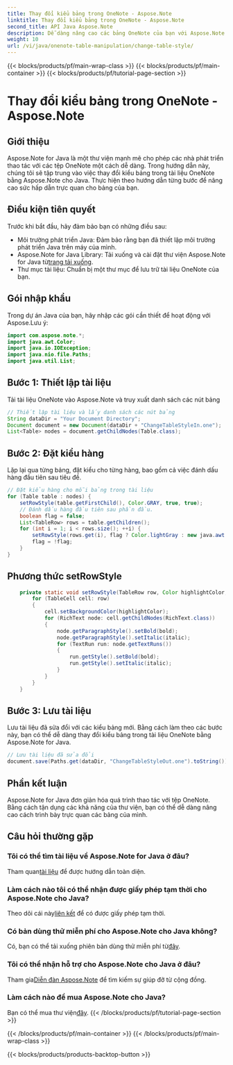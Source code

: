 ```yaml
---
title: Thay đổi kiểu bảng trong OneNote - Aspose.Note
linktitle: Thay đổi kiểu bảng trong OneNote - Aspose.Note
second_title: API Java Aspose.Note
description: Dễ dàng nâng cao các bảng OneNote của bạn với Aspose.Note for Java. Làm theo hướng dẫn từng bước của chúng tôi để thay đổi kiểu bảng. Tải thư viện ngay bây giờ!
weight: 10
url: /vi/java/onenote-table-manipulation/change-table-style/
---
```


{{< blocks/products/pf/main-wrap-class >}}
{{< blocks/products/pf/main-container >}}
{{< blocks/products/pf/tutorial-page-section >}}

# Thay đổi kiểu bảng trong OneNote - Aspose.Note

## Giới thiệu
Aspose.Note for Java là một thư viện mạnh mẽ cho phép các nhà phát triển thao tác với các tệp OneNote một cách dễ dàng. Trong hướng dẫn này, chúng tôi sẽ tập trung vào việc thay đổi kiểu bảng trong tài liệu OneNote bằng Aspose.Note cho Java. Thực hiện theo hướng dẫn từng bước để nâng cao sức hấp dẫn trực quan cho bảng của bạn.
## Điều kiện tiên quyết
Trước khi bắt đầu, hãy đảm bảo bạn có những điều sau:
- Môi trường phát triển Java: Đảm bảo rằng bạn đã thiết lập môi trường phát triển Java trên máy của mình.
-  Aspose.Note for Java Library: Tải xuống và cài đặt thư viện Aspose.Note for Java từ[trang tải xuống](https://releases.aspose.com/note/java/).
- Thư mục tài liệu: Chuẩn bị một thư mục để lưu trữ tài liệu OneNote của bạn.
## Gói nhập khẩu
Trong dự án Java của bạn, hãy nhập các gói cần thiết để hoạt động với Aspose.Lưu ý:
```java
import com.aspose.note.*;
import java.awt.Color;
import java.io.IOException;
import java.nio.file.Paths;
import java.util.List;
```
## Bước 1: Thiết lập tài liệu
Tải tài liệu OneNote vào Aspose.Note và truy xuất danh sách các nút bảng
```java
// Thiết lập tài liệu và lấy danh sách các nút bảng
String dataDir = "Your Document Directory";
Document document = new Document(dataDir + "ChangeTableStyleIn.one");
List<Table> nodes = document.getChildNodes(Table.class);
```
## Bước 2: Đặt kiểu hàng
Lặp lại qua từng bảng, đặt kiểu cho từng hàng, bao gồm cả việc đánh dấu hàng đầu tiên sau tiêu đề.

```java
// Đặt kiểu hàng cho mỗi bảng trong tài liệu
for (Table table : nodes) {
    setRowStyle(table.getFirstChild(), Color.GRAY, true, true);
    // Đánh dấu hàng đầu tiên sau phần đầu.
    boolean flag = false;
    List<TableRow> rows = table.getChildren();
    for (int i = 1; i < rows.size(); ++i) {
        setRowStyle(rows.get(i), flag ? Color.lightGray : new java.awt.Color(-1, true), false, false);
        flag = !flag;
    }
}
```
## Phương thức setRowStyle
```java
    private static void setRowStyle(TableRow row, Color highlightColor, boolean bold, boolean italic) {
        for (TableCell cell: row)
        {
            cell.setBackgroundColor(highlightColor);
            for (RichText node: cell.getChildNodes(RichText.class))
            {
                node.getParagraphStyle().setBold(bold);
                node.getParagraphStyle().setItalic(italic);
                for (TextRun run: node.getTextRuns())
                {
                    run.getStyle().setBold(bold);
                    run.getStyle().setItalic(italic);
                }
            }
        }
    }
```
## Bước 3: Lưu tài liệu
Lưu tài liệu đã sửa đổi với các kiểu bảng mới.
Bằng cách làm theo các bước này, bạn có thể dễ dàng thay đổi kiểu bảng trong tài liệu OneNote bằng Aspose.Note for Java.

```java
// Lưu tài liệu đã sửa đổi
document.save(Paths.get(dataDir, "ChangeTableStyleOut.one").toString());
```
## Phần kết luận
Aspose.Note for Java đơn giản hóa quá trình thao tác với tệp OneNote. Bằng cách tận dụng các khả năng của thư viện, bạn có thể dễ dàng nâng cao cách trình bày trực quan các bảng của mình.

## Câu hỏi thường gặp
### Tôi có thể tìm tài liệu về Aspose.Note for Java ở đâu?
 Tham quan[tài liệu](https://reference.aspose.com/note/java/) để được hướng dẫn toàn diện.
### Làm cách nào tôi có thể nhận được giấy phép tạm thời cho Aspose.Note cho Java?
 Theo dõi cái này[liên kết](https://purchase.aspose.com/temporary-license/) để có được giấy phép tạm thời.
### Có bản dùng thử miễn phí cho Aspose.Note cho Java không?
 Có, bạn có thể tải xuống phiên bản dùng thử miễn phí từ[đây](https://releases.aspose.com/).
### Tôi có thể nhận hỗ trợ cho Aspose.Note cho Java ở đâu?
 Tham gia[Diễn đàn Aspose.Note](https://forum.aspose.com/c/note/28) để tìm kiếm sự giúp đỡ từ cộng đồng.
### Làm cách nào để mua Aspose.Note cho Java?
 Bạn có thể mua thư viện[đây](https://purchase.aspose.com/buy).
{{< /blocks/products/pf/tutorial-page-section >}}

{{< /blocks/products/pf/main-container >}}
{{< /blocks/products/pf/main-wrap-class >}}

{{< blocks/products/products-backtop-button >}}
